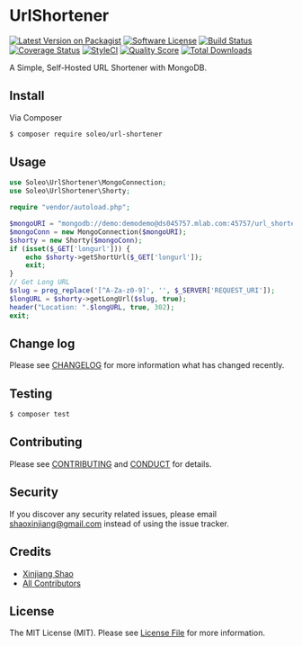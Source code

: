 # UrlShortener

[![Latest Version on Packagist][ico-version]][link-packagist]
[![Software License][ico-license]](LICENSE.md)
[![Build Status][ico-travis]][link-travis]
[![Coverage Status][ico-scrutinizer]][link-scrutinizer]
[![StyleCI][ico-styleci]][link-styleci]
[![Quality Score][ico-code-quality]][link-code-quality]
[![Total Downloads][ico-downloads]][link-downloads]

A Simple, Self-Hosted URL Shortener with MongoDB. 

## Install

Via Composer

``` bash
$ composer require soleo/url-shortener
```

## Usage

``` php
use Soleo\UrlShortener\MongoConnection;
use Soleo\UrlShortener\Shorty;

require "vendor/autoload.php";

$mongoURI = "mongodb://demo:demodemo@ds045757.mlab.com:45757/url_shortener";
$mongoConn = new MongoConnection($mongoURI);
$shorty = new Shorty($mongoConn);
if (isset($_GET['longurl'])) {
    echo $shorty->getShortUrl($_GET['longurl']);
    exit;
}
// Get Long URL
$slug = preg_replace('[^A-Za-z0-9]', '', $_SERVER['REQUEST_URI']);
$longURL = $shorty->getLongUrl($slug, true);
header("Location: ".$longURL, true, 302);
exit;
```

## Change log

Please see [CHANGELOG](CHANGELOG.md) for more information what has changed recently.

## Testing

``` bash
$ composer test
```

## Contributing

Please see [CONTRIBUTING](CONTRIBUTING.md) and [CONDUCT](CONDUCT.md) for details.

## Security

If you discover any security related issues, please email shaoxinjiang@gmail.com instead of using the issue tracker.

## Credits

- [Xinjiang Shao][link-author]
- [All Contributors][link-contributors]

## License

The MIT License (MIT). Please see [License File](LICENSE.md) for more information.

[ico-version]: https://img.shields.io/packagist/v/soleo/url-shortener.svg?style=flat-square
[ico-license]: https://img.shields.io/badge/license-MIT-brightgreen.svg?style=flat-square
[ico-travis]: https://img.shields.io/travis/soleo/url-shortener/master.svg?style=flat-square
[ico-scrutinizer]: https://img.shields.io/scrutinizer/coverage/g/soleo/url-shortener.svg?style=flat-square
[ico-code-quality]: https://img.shields.io/scrutinizer/g/soleo/url-shortener.svg?style=flat-square
[ico-downloads]: https://img.shields.io/packagist/dt/soleo/url-shortener.svg?style=flat-square
[ico-styleci]: https://styleci.io/repos/53522187/shield

[link-packagist]: https://packagist.org/packages/soleo/url-shortener
[link-travis]: https://travis-ci.org/soleo/url-shortener
[link-scrutinizer]: https://scrutinizer-ci.com/g/soleo/url-shortener/code-structure
[link-code-quality]: https://scrutinizer-ci.com/g/soleo/url-shortener
[link-downloads]: https://packagist.org/packages/soleo/url-shortener
[link-author]: https://github.com/soleo
[link-contributors]: ../../contributors
[link-styleci]: https://styleci.io/repos/53522187
